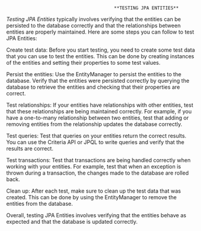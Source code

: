                                             **TESTING JPA ENTITIES**

_Testing JPA Entities_ typically involves verifying that the entities can be persisted to the database correctly and that the relationships between entities are properly maintained. Here are some steps you can follow to test JPA Entities:

Create test data: Before you start testing, you need to create some test data that you can use to test the entities. This can be done by creating instances of the entities and setting their properties to some test values.

Persist the entities: Use the EntityManager to persist the entities to the database. Verify that the entities were persisted correctly by querying the database to retrieve the entities and checking that their properties are correct.

Test relationships: If your entities have relationships with other entities, test that these relationships are being maintained correctly. For example, if you have a one-to-many relationship between two entities, test that adding or removing entities from the relationship updates the database correctly.

Test queries: Test that queries on your entities return the correct results. You can use the Criteria API or JPQL to write queries and verify that the results are correct.

Test transactions: Test that transactions are being handled correctly when working with your entities. For example, test that when an exception is thrown during a transaction, the changes made to the database are rolled back.

Clean up: After each test, make sure to clean up the test data that was created. This can be done by using the EntityManager to remove the entities from the database.

Overall, testing JPA Entities involves verifying that the entities behave as expected and that the database is updated correctly.